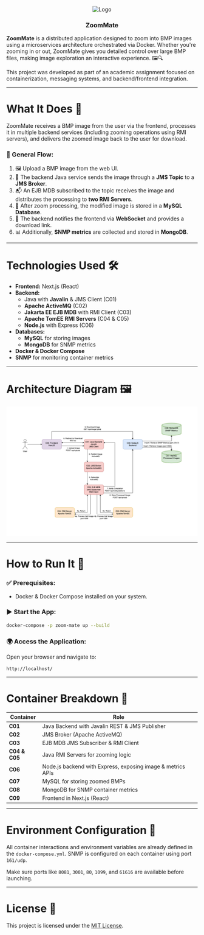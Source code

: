<p align="center">
  <img src="https://i.imgur.com/9ZUmJUo.png" alt="Logo" width="100">
  <h3 align="center">ZoomMate</h3>
</p>

**ZoomMate** is a distributed application designed to zoom into BMP images using a microservices architecture orchestrated via Docker. Whether you're zooming in or out, ZoomMate gives you detailed control over large BMP files, making image exploration an interactive experience. 🖼️🔍

This project was developed as part of an academic assignment focused on containerization, messaging systems, and backend/frontend integration.

---

# What It Does 🧠

ZoomMate receives a BMP image from the user via the frontend, processes it in multiple backend services (including zooming operations using RMI servers), and delivers the zoomed image back to the user for download.

### 🔁 General Flow:
1. 🖼️ Upload a BMP image from the web UI.
2. 📩 The backend Java service sends the image through a **JMS Topic** to a **JMS Broker**.
3. 📬 An EJB MDB subscribed to the topic receives the image and distributes the processing to **two RMI Servers**.
4. 🧠 After zoom processing, the modified image is stored in a **MySQL Database**.
5. 📡 The backend notifies the frontend via **WebSocket** and provides a download link.
6. 📊 Additionally, **SNMP metrics** are collected and stored in **MongoDB**.

---

# Technologies Used 🛠️

- **Frontend:** Next.js (React)
- **Backend:**
  - Java with **Javalin** & JMS Client (C01)
  - **Apache ActiveMQ** (C02)
  - **Jakarta EE EJB MDB** with RMI Client (C03)
  - **Apache TomEE RMI Servers** (C04 & C05)
  - **Node.js** with Express (C06)
- **Databases:**
  - **MySQL** for storing images
  - **MongoDB** for SNMP metrics
- **Docker & Docker Compose**
- **SNMP** for monitoring container metrics

---

# Architecture Diagram 🖼️

<p align="center">
  <img src="./diagram.png" alt="Architecture Diagram" width="800">
</p>

---

# How to Run It 🚀

### ✅ Prerequisites:
- Docker & Docker Compose installed on your system.

### ▶️ Start the App:
```bash
docker-compose -p zoom-mate up --build
```

### 🌍 Access the Application:
Open your browser and navigate to:  
```
http://localhost/
```

---

# Container Breakdown 🧩

| Container | Role |
|----------|------|
| **C01** | Java Backend with Javalin REST & JMS Publisher |
| **C02** | JMS Broker (Apache ActiveMQ) |
| **C03** | EJB MDB JMS Subscriber & RMI Client |
| **C04 & C05** | Java RMI Servers for zooming logic |
| **C06** | Node.js backend with Express, exposing image & metrics APIs |
| **C07** | MySQL for storing zoomed BMPs |
| **C08** | MongoDB for SNMP container metrics |
| **C09** | Frontend in Next.js (React) |

---

# Environment Configuration 🔧

All container interactions and environment variables are already defined in the `docker-compose.yml`. SNMP is configured on each container using port `161/udp`.

Make sure ports like `8081`, `3001`, `80`, `1099`, and `61616` are available before launching.

---

# License 📄

This project is licensed under the [MIT License](LICENSE).
